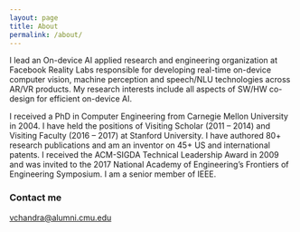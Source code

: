 ```yaml
---
layout: page
title: About
permalink: /about/
---
```

I lead an On-device AI applied research and engineering organization at Facebook Reality Labs 
responsible for developing real-time on-device computer vision, machine perception and 
speech/NLU technologies across AR/VR products. My research interests include all aspects of 
SW/HW co-design for efficient on-device AI.

I received a PhD in Computer Engineering from Carnegie Mellon University in 2004. I have held the 
positions of Visiting Scholar (2011 – 2014) and Visiting Faculty (2016 – 2017) at Stanford University. 
I have authored 80+ research publications and am an inventor on 45+ US and international patents. I 
received the ACM-SIGDA Technical Leadership Award in 2009 and was invited to the 2017 National Academy of 
Engineering’s Frontiers of Engineering Symposium. I am a senior member of IEEE.

### Contact me
[vchandra@alumni.cmu.edu](mailto:vchandra@alumni.cmu.edu)
